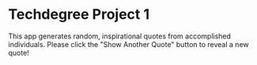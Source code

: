 # Techdegree Project 1

This app generates random, inspirational quotes from accomplished individuals.
Please click the "Show Another Quote" button to reveal a new quote!